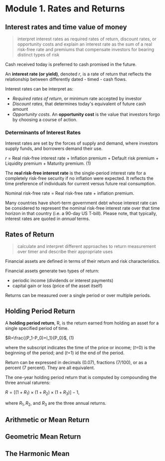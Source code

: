 # Module 1. Rates and Returns

## Interest rates and time value of money

> interpret interest rates as required rates of return, discount rates, or opportunity costs and explain an interest rate as the sum of a real risk-free rate and premiums that compensate investors for bearing distinct types of risk

Cash received today is preferred to cash promised in the future. 

An **interest rate (or yield)**, denoted *r*, is a rate of return that reflects the relationship between differently dated - timed - cash flows.

Interest rates can be interpret as:

- *Required rates of return*, or minimum rate accepted by investor
- *Discount rates*, that determines today's equivalent of future cash amount
- *Opportunity costs*. An **opportunity cost** is the value that investors forgo by choosing a course of action. 

### Determinants of Interest Rates

Interest rates are set by the forces of supply and demand, where investors supply funds, and borrowers demand their use.

*r* = Real risk-free interest rate + Inflation premium + Default risk premium + Liquidity premium + Maturity premium. (1)

The **real risk-free interest rate** is the single-period interest rate for a completely risk-free security if no inflation were expected. It reflects the time preference of individuals for current versus future real consumption.

Nominal risk-free rate = Real risk-free rate + inflation premium.

Many countries have short-term government debt whose interest rate can be considered to represent the nominal risk-free interest rate over that time horizon in that country (i.e. a 90-day US T-bill). Please note, that typically, interest rates are quoted in *annual* terms.

## Rates of Return

> calculate and interpret different approaches to return measurement over timer and describe their appropriate uses

Financial assets are defined in terms of their return and risk characteristics.

Financial assets generate two types of return:

- periodic income (dividends or interest payments)
- capital gain or loss (price of the asset itself)

Returns can be measured over a single period or over multiple periods.

## Holding Period Return

A **holding period return**, R, is the return earned from holding an asset for a single specified period of time.

$R=\frac{(P_1-P_0)+I_1}{P_0}$, (1)

where the subscript indicates the time of the price or income; (*t*=0) is the beginning of the period; and (*t*=1) id the end of the period.

Return can be expressed in decimals (0.07), fractions (7/100), or as a percent (7 percent). They are all equivalent.

The one-year holding period return that is computed by compounding the three annual raturens:

$R = [(1+R_1) \times (1+R_2) \times (1+R_3)] - 1$,

where $R_1, R_2$, and $R_3$ are the three annual returns.

## Arithmetic or Mean Return

## Geometric Mean Return

## The Harmonic Mean


